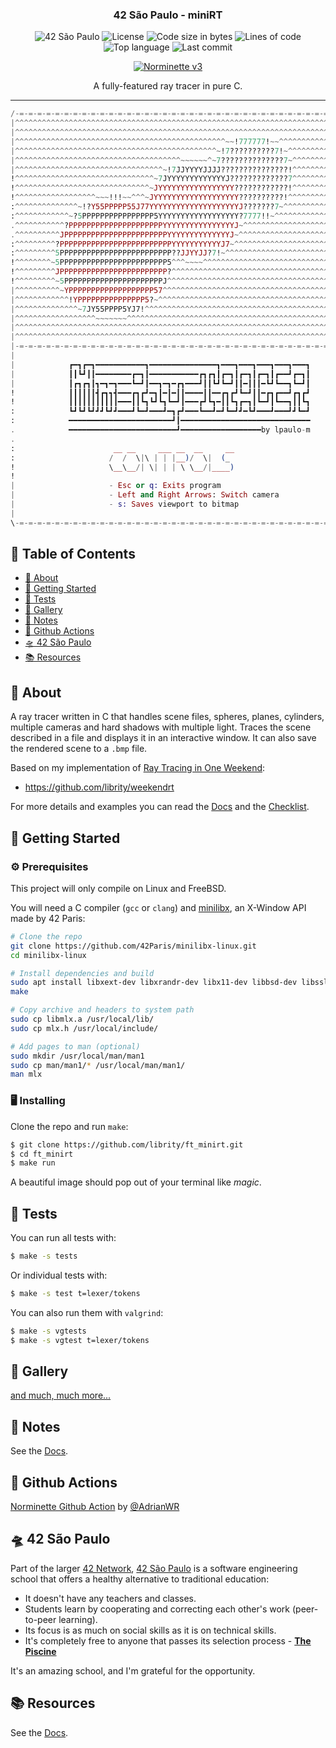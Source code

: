 <h3 align="center">42 São Paulo - miniRT</h3>

<div align="center">

![42 São Paulo](https://img.shields.io/badge/42-SP-1E2952)
![License](https://img.shields.io/github/license/librity/ft_minirt?color=yellow)
![Code size in bytes](https://img.shields.io/github/languages/code-size/librity/ft_minirt?color=blue)
![Lines of code](https://img.shields.io/tokei/lines/github/librity/ft_minirt?color=blueviolet)
![Top language](https://img.shields.io/github/languages/top/librity/ft_minirt?color=ff69b4)
![Last commit](https://img.shields.io/github/last-commit/librity/ft_minirt?color=orange)

</div>

<div align="center">

[![Norminette v3](https://github.com/librity/ft_minirt/actions/workflows/norminette_v3.yml/badge.svg)](https://github.com/librity/ft_minirt/actions/workflows/norminette_v3.yml)

</div>

<p align="center"> A fully-featured ray tracer in pure C.
  <br>
</p>

---

```elixir
/-=-=-=-=-=-=-=-=-=-=-=-=-=-=-=-=-=-=-=-=-=-=-=-=-=-=-=-=-=-=-=-=-=-=-=-=-=-=-=\
|^^^^^^^^^^^^^^^^^^^^^^^^^^^^^^^^^^^^^^^^^^^^^^^^^^^^^^^^^^^^^^^^^^^^^^^^^^^^^^|
|^^^^^^^^^^^^^^^^^^^^^^^^^^^^^^^^^^^^^^^^^^^^^^^^^^^^^^^^^^^^^^^^^^^^^^^^^^^^^^|
|^^^^^^^^^^^^^^^^^^^^^^^^^^^^^^^^^^^^^^^^^^^^^^^~~!777777!~~^^^^^^^^^^^^^^^^^^^|
|^^^^^^^^^^^^^^^^^^^^^^^^^^^^^^^^^^^^^^^^^^^^^~!7??????????7!~^^^^^^^^^^^^^^^^^|
|^^^^^^^^^^^^^^^^^^^^^^^^^^^^^^^^^^^^^~~~~~~^~7??????????????7~^^^^^^^^^^^^^^^^|
|^^^^^^^^^^^^^^^^^^^^^^^^^^^^^^^^^~!7JJYYYYJJJJ???????????????!^^^^^^^^^^^^^^^^|
!^^^^^^^^^^^^^^^^^^^^^^^^^^^^^^^~7JYYYYYYYYYYYYYJ?????????????7^^^^^^^^^^^^^^^^!
!^^^^^^^^^^^^^^^^^^^^^^^^^^^^^^~JYYYYYYYYYYYYYYYYY????????????!^^^^^^^^^^^^^^^^!
!^^^^^^^^^^^^^^^^^^~~~!!!~~^^^~JYYYYYYYYYYYYYYYYYYY??????????!^^^^^^^^^^^^^^^^^!
:^^^^^^^^^^^^^^~!?Y55PPPPP55J77YYYYYYYYYYYYYYYYYYYYJ???????7~^^^^^^^^^^^^^^^^^^:
:^^^^^^^^^^^^~?5PPPPPPPPPPPPPPPP5YYYYYYYYYYYYYYYYYY?7777!!~^^^^^^^^^^^^^^^^^^^^:
.^^^^^^^^^^^?PPPPPPPPPPPPPPPPPPPPPYYYYYYYYYYYYYYYYJ~^^^^^^^^^^^^^^^^^^^^^^^^^^^.
.^^^^^^^^^^JPPPPPPPPPPPPPPPPPPPPPPPYYYYYYYYYYYYYYJ~^^^^^^^^^^^^^^^^^^^^^^^^^^^^.
:^^^^^^^^^?PPPPPPPPPPPPPPPPPPPPPPPPPYYYYYYYYYYYJ7~^^^^^^^^^^^^^^^^^^^^^^^^^^^^^:
:^^^^^^^^^5PPPPPPPPPPPPPPPPPPPPPPPPP??JJYYJJ?7!~^^^^^^^^^^^^^^^^^^^^^^^^^^^^^^^:
!^^^^^^^^~5PPPPPPPPPPPPPPPPPPPPPPPP5^^^~~~~^^^^^^^^^^^^^^^^^^^^^^^^^^^^^^^^^^^^!
!^^^^^^^^^JPPPPPPPPPPPPPPPPPPPPPPPP?^^^^^^^^^^^^^^^^^^^^^^^^^^^^^^^^^^^^^^^^^^^!
!^^^^^^^^^~5PPPPPPPPPPPPPPPPPPPPPPJ^^^^^^^^^^^^^^^^^^^^^^^^^^^^^^^^^^^^^^^^^^^^!
|^^^^^^^^^^~YPPPPPPPPPPPPPPPPPPP57^^^^^^^^^^^^^^^^^^^^^^^^^^^^^^^^^^^^^^^^^^^^^|
|^^^^^^^^^^^^!YPPPPPPPPPPPPPPP5?~^^^^^^^^^^^^^^^^^^^^^^^^^^^^^^^^^^^^^^^^^^^^^^|
|^^^^^^^^^^^^^^~7JY55PPPP5YJ7!^^^^^^^^^^^^^^^^^^^^^^^^^^^^^^^^^^^^^^^^^^^^^^^^^|
|^^^^^^^^^^^^^^^^^^~~~~~~~^^^^^^^^^^^^^^^^^^^^^^^^^^^^^^^^^^^^^^^^^^^^^^^^^^^^^|
|^^^^^^^^^^^^^^^^^^^^^^^^^^^^^^^^^^^^^^^^^^^^^^^^^^^^^^^^^^^^^^^^^^^^^^^^^^^^^^|
|^^^^^^^^^^^^^^^^^^^^^^^^^^^^^^^^^^^^^^^^^^^^^^^^^^^^^^^^^^^^^^^^^^^^^^^^^^^^^^|
|-=-=-=-=-=-=-=-=-=-=-=-=-=-=-=-=-=-=-=-=-=-=-=-=-=-=-=-=-=-=-=-=-=-=-=-=-=-=-=|
|                                                                              |
|            ┏━┓┏━┓━━━━━━━━━━━┓━━━━━━━━━━━━━━━┓━━━┓━━━┓━━━┓━━━┓━━━┓           |
|            ┃┃┗┛┃┃━━━━━━━━┏━┓┃━━━━━━━━━━━┏┓┏┓┃┏━┓┃┏━┓┃┏━┓┃┏━━┛┏━┓┃           |
|            ┃┏┓┏┓┃┓━┓━┓━━━┗━┛┃━━┓━┓━┏┓━━━┛┃┃┗┛┗━┛┃┃━┃┃┃━┗┛┗━━┓┗━┛┃           |
!            ┃┃┃┃┃┃┫┏┓┓┫━━━┏┓┏┛━┓┃━┃━┃┃━━━━┃┃━━┏┓┏┛┗━┛┃┃━┏┓┏━━┛┏┓┏┛           !
!            ┃┃┃┃┃┃┃┃┃┃┃━━━┃┃┗┓┗┛┗┓┗━┛┃━━━┏┛┗┓━┃┃┗┓┏━┓┃┗━┛┃┗━━┓┃┃┗┓           !
:            ┗┛┗┛┗┛┛┛┗┛┛━━━┛┗━┛━━━┛━┓┏┛━━━┗━━┛━┛┗━┛┛━┗┛━━━┛━━━┛┛┗━┛           :
:            ━━━━━━━━━━━━━━━━━━━━━━━┛┃━━━━━━━━━━━━━━━━━━━━━━━━━━━━━           :
.            ━━━━━━━━━━━━━━━━━━━━━━━━┛━━━━━━━━━━━━━━━━━━by lpaulo-m           .
.                                                                              .
:                      __ __     ___ __  __     __                             :
:                     /  /  \|\ | | |__)/  \|  (_                              :
!                     \__\__/| \| | | \ \__/|____)                             !
!                                                                              !
|                     - Esc or q: Exits program                                |
|                     - Left and Right Arrows: Switch camera                   |
|                     - s: Saves viewport to bitmap                            |
|                                                                              |
\-=-=-=-=-=-=-=-=-=-=-=-=-=-=-=-=-=-=-=-=-=-=-=-=-=-=-=-=-=-=-=-=-=-=-=-=-=-=-=/
```

## 📜 Table of Contents

- [🧐 About](#about)
- [🏁 Getting Started](#getting_started)
- [🧪 Tests](#tests)
- [🎨 Gallery](#gallery)
- [📝 Notes](#notes)
- [🐙 Github Actions](#github_actions)
- [🛸 42 São Paulo](#ft_sp)
- [📚 Resources](#resources)

## 🧐 About <a name = "about"></a>

A ray tracer written in C that handles scene files, spheres, planes, cylinders,
multiple cameras and hard shadows with multiple light.
Traces the scene described in a file and displays it in an interactive window.
It can also save the rendered scene to a `.bmp` file.

Based on my implementation of
[Ray Tracing in One Weekend](https://raytracing.github.io/books/RayTracingInOneWeekend.html):

- https://github.com/librity/weekendrt

For more details and examples you can read
the [Docs](./docs) and the [Checklist](./docs/checklist.md).

## 🏁 Getting Started <a name = "getting_started"></a>

### ⚙️ Prerequisites

This project will only compile on Linux and FreeBSD.

You will need a C compiler (`gcc` or `clang`)
and [minilibx](https://github.com/42Paris/minilibx-linux),
an X-Window API made by 42 Paris:

```bash
# Clone the repo
git clone https://github.com/42Paris/minilibx-linux.git
cd minilibx-linux

# Install dependencies and build
sudo apt install libxext-dev libxrandr-dev libx11-dev libbsd-dev libssl-dev
make

# Copy archive and headers to system path
sudo cp libmlx.a /usr/local/lib/
sudo cp mlx.h /usr/local/include/

# Add pages to man (optional)
sudo mkdir /usr/local/man/man1
sudo cp man/man1/* /usr/local/man/man1/
man mlx
```

### 🖥️ Installing

Clone the repo and run `make`:

```bash
$ git clone https://github.com/librity/ft_minirt.git
$ cd ft_minirt
$ make run
```

A beautiful image should pop out of your terminal like _magic_.

## 🧪 Tests <a name = "tests"></a>

You can run all tests with:

```bash
$ make -s tests
```

Or individual tests with:

```bash
$ make -s test t=lexer/tokens
```

You can also run them with `valgrind`:

```bash
$ make -s vgtests
$ make -s vgtest t=lexer/tokens
```

## 🎨 Gallery <a name="gallery"></a>

[and much, much more...](https://github.com/librity/ft_minirt/tree/main/gallery)

## 📝 Notes <a name = "notes"></a>

See the [Docs](./docs).

## 🐙 Github Actions <a name = "github_actions"></a>

[Norminette Github Action](https://github.com/AdrianWR/libft/blob/master/.github/workflows/norminette.yaml)
by [@AdrianWR](https://github.com/AdrianWR)

## 🛸 42 São Paulo <a name = "ft_sp"></a>

Part of the larger [42 Network](https://www.42.fr/42-network/),
[42 São Paulo](https://www.42sp.org.br/) is a software engineering school
that offers a healthy alternative to traditional education:

- It doesn't have any teachers and classes.
- Students learn by cooperating
  and correcting each other's work (peer-to-peer learning).
- Its focus is as much on social skills as it is on technical skills.
- It's completely free to anyone that passes its selection process -
  [**The Piscine**](https://42.fr/en/admissions/42-piscine/)

It's an amazing school, and I'm grateful for the opportunity.

## 📚 Resources <a name="resources"></a>

See the [Docs](./docs).
